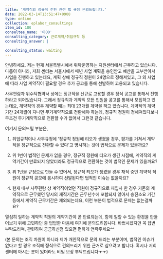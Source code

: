 ```yaml
---
title: '계약직의 정규직 전환 관련 법 규정 문의드립니다.'
date: 2022-03-14T13:51:47+0900
type: online
collection: eplabor_consultings
item_id: 180
consultee_name: '이OO'
consulting_category: 근로계약/취업규칙 등
consulting_answer: |
    
consulting_status: waiting
---
```


안녕하세요. 저는 현재 서울특별시에서 위탁운영하는 지원센터에서 근무하고 있습니다.
다름이 아니라, 저희 센터는 서울시에서 매년 사업 계획을 승인받고 예산을 교부받아서 사업을 진행하고 있는데요,
계획 상에 정규직 정원이 24명으로 정해져있고, 그 외 사업에 따라 사업 계약직이 필요할 경우 추가 공고를 통해 선발하여 고용되고 있습니다.

사무편람과 위수탁협약서 상에는 정규직을 신규로 고용할 경우 정식 공고를 통해서 진행하라고 되어있습니다.
그래서 정규직과 계약직 모든 인원을 공고를 통해서 모집하고 있는데요,
계약직의 경우 계약할 때는 최대 23개월 계약을 하고 있습니다.
계약직의 계약기간 24개월이 지나면 무기계약직으로 전환해야 하는데, 정규직 정원이 정해져있다보니 무조건 무기계약직으로 전환할 수가 없어서 그런것 같습니다.

여기서 문의드릴 부분은,

1. 취업규칙이나 사무규정에 &#039;정규직 정원에 티오가 생겼을 경우, 평가를 거쳐서 계약직을 정규직으로 전환할 수 있다&#039;고 명시하는 것이 법적으로 문제가 있을까요?

2. 위 1번이 법적인 문제가 없을 경우, 정규직 정원에 티오가 생긴 시점에, 계약직의 계약기간이 만료되지 않았더라도 정규직으로 전환하는 것이 법적인 문제가 있을까요?

3. 위 1번을 규정으로 만들 수 없어서, 정규직 티오가 생겼을 경우 재직 중인 계약직 직원이 정규직 공모에 응시하여 선발된다면 법적인 이슈는 없을까요?

4. 현재 내부 사무편람 상 계약직이었던 직원이 정규직으로 재입사 한 경우 기존의 계약직으로 근무했던 당시의 재직기간은 근무년수에 포함되지 않아서 승진소요 기간 등에서 계약직 근무기간은 제외되는데요, 이런 부분이 법적으로 문제는 없는걸까요?


열심히 일하는 계약직 직원의 계약기간이 곧 만료되는데, 함께 일할 수 있는 환경을 만들어보기 위해 고민하던 중 답답한 마음에 여기에 문의드려봅니다.
바쁘시겠지만 꼭 답변 부탁드리며, 관련하여 궁금하신점 있으면 편하게 연락주세요^^

(본 문의는 조직 차원이 아니라 제가 개인적으로 문의 드리는 부분이며, 법적인 이슈가 없다고 할 경우 조직에 정식으로 건의드리기 위한 근거로 삼으려고 합니다. 혹시나 저희 센터에 아시는 분이 있더라도 비밀 보장 부탁드립니다ㅜㅜ)
